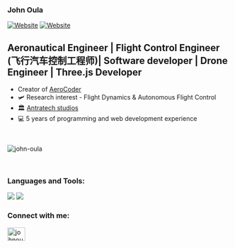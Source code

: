 ### John Oula

[![Website](https://img.shields.io/badge/Personal_Website-visit-blue)](https://www.johnoula.com/en-US) [![Website](https://img.shields.io/badge/AeroCoder-visit-orange)](https://aerocoder.vercel.app)
<br>

## Aeronautical Engineer | Flight Control Engineer (飞行汽车控制工程师)| Software developer | Drone Engineer | Three.js Developer 

- Creator of [ AeroCoder ](http://aerocoder.vercel.app)
- 🛩 Research interest - Flight Dynamics & Autonomous Flight Control
- 🏛 [Antratech studios][website]
- 💻 5 years of programming and web development experience


<br />
<p><img align="center" src="https://github-readme-stats.vercel.app/api/top-langs?username=john-oula&show_icons=true&locale=en&layout=compact" alt="john-oula" /></p>

<br />




[website]: https://www.antratechstudios.com
[twitter]: https://twitter.com/johnoula
[linkedin]: https://www.linkedin.com/in/johnoula/

<h3 align="left">Languages and Tools:</h3>
<div align="left">
    <img src="https://skillicons.dev/icons?i=matlab,autocad,express,react,nodejs,python,flask,html,css,javascript,nextjs,electron,firebase,figma" />
    <img src="https://skillicons.dev/icons?i=bootstrap,git,github,vscode,pycharm,mysql,postgresql,webpack,threejs,supabase" /><br>
</div>

<h3 align="left">Connect with me:</h3>
<p align="left">
<a href="https://linkedin.com/in/johnoula" target="blank"><img align="center" src="https://raw.githubusercontent.com/rahuldkjain/github-profile-readme-generator/master/src/images/icons/Social/linked-in-alt.svg" alt="johnoula" height="30" width="40" /></a>
</p>
